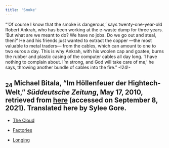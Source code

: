 ```yaml
---
title: 'Smoke'
---
```


“‘Of course I know that the smoke is dangerous,’ says twenty-one-year-old Robert Ankrah, who has been working at the e-waste dump for three years. ‘But what are we meant to do? We have no jobs. Do we go out and steal, then?’ He and his friends just wanted to extract the copper —the most valuable to metal traders— from the cables, which can amount to one to two euros a day. This is why Ankrah, with his woolen cap and goatee, burns the rubber and plastic casing of the computer cables all day long. ‘I have nothing to complain about. I’m strong, and God will take care of me,’ he says, throwing another bundle of cables into the fire.” -!24!-

## <sub class="subscript">**24**</sub> Michael Bitala, “Im Höllenfeuer der Hightech-Welt,” _Süddeutsche Zeitung_, May 17, 2010, retrieved from <u>[here</u>](https://www.sueddeutsche.de/wissen/ghana-im-hoellenfeuer-der-hightech-welt-1.689901?print=true) (accessed on September 8, 2021). Translated here by Sylee Gore.

* [The Cloud](Clouds_en)

* [Factories](The%20Factory_en)

* [Longing](Longing_en)

